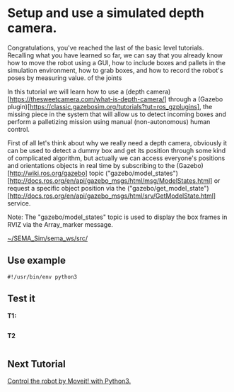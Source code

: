 # Setup and use a simulated depth camera.
Congratulations, you've reached the last of the basic level tutorials. Recalling what you have learned so far, we can say that you already know how to move the robot using a GUI, how to include boxes and pallets in the simulation environment, how to grab boxes, and how to record the robot's poses by measuring value. of the joints

In this tutorial we will learn how to use a (depth camera)[https://thesweetcamera.com/what-is-depth-camera/] through a (Gazebo plugin)[https://classic.gazebosim.org/tutorials?tut=ros_gzplugins], the missing piece in the system that will allow us to detect incoming boxes and perform a palletizing mission using manual (non-autonomous) human control.

First of all let's think about why we really need a depth camera, obviously it can be used to detect a dummy box and get its position through some kind of complicated algorithm, but actually we can access everyone's positions and orientations objects in real time by subscribing to the (Gazebo)[http://wiki.ros.org/gazebo] topic ("gazebo/model_states")[http://docs.ros.org/en/api/gazebo_msgs/html/msg/ModelStates.html] or request a specific object position via the ("gazebo/get_model_state")[http://docs.ros.org/en/api/gazebo_msgs/html/srv/GetModelState.html] service.

Note: The "gazebo/model_states" topic is used to display the box frames in RVIZ via the Array_marker message.



[~/SEMA_Sim/sema_ws/src/]()

## Use example

```
#!/usr/bin/env python3
```

## Test it
**T1:**
```

```
**T2**
```

```

## Next Tutorial 
[Control the robot by Moveit! with Python3.](https://github.com/MonkyDCristian/SEMA_Sim/blob/ROS-focus-develop/documentation/moveit.md)

